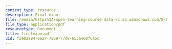 ```yaml
---
content_type: resource
description: Final exam.
file: /media/https%3A/open-learning-course-data-rc.s3.amazonaws.com/8-022-physics-ii-electricity-and-magnetism-fall-2006/f2e028840a27786977d8653a468f6a5c_finalexam.pdf
file_type: application/pdf
resourcetype: Document
title: finalexam.pdf
uid: f2e02884-0a27-7869-77d8-653a468f6a5c
---
```

